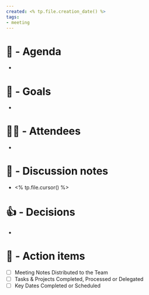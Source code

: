 ```yaml
---
created: <% tp.file.creation_date() %>
tags:
- meeting
---
```


# 📅 - Agenda
- 
# 🎯 - Goals
- 
# 🧑‍💻 - Attendees
- 
# 📝 - Discussion notes
-  <% tp.file.cursor() %>

# 👍 - Decisions
- 
# 💠 - Action items
- [ ] Meeting Notes Distributed to the Team
- [ ] Tasks & Projects Completed, Processed or Delegated
- [ ] Key Dates Completed or Scheduled
